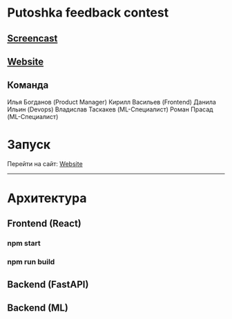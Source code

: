# Putoshka feedback contest

## [Screencast](https://drive.google.com/file/d/1P_IZSANU_QLd1rDwPzjv92g9JvX9317Q/view?usp=sharing)
## [Website](https://feedback-geekbrains-hack.vercel.app/)

## Команда
  
  Илья Богданов (Product Manager)
  Кирилл Васильев (Frontend)
  Данила Ильин (Devops)
  Владислав Таскакев (ML-Специалист)
  Роман Прасад (ML-Специалист)
  

# Запуск
  Перейти на сайт: [Website](https://feedback-geekbrains-hack.vercel.app/)

---

# Архитектура
## Frontend (React)
### npm start

### npm run build

## Backend (FastAPI)

## Backend (ML)
